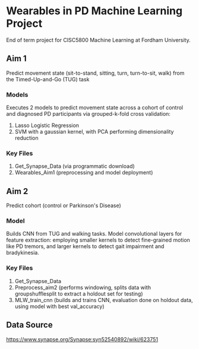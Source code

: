 # Wearables in PD Machine Learning Project 
End of term project for CISC5800 Machine Learning at Fordham University.

## Aim 1
Predict movement state (sit-to-stand, sitting, turn, turn-to-sit, walk) from the Timed-Up-and-Go (TUG) task

### Models
Executes 2 models to predict movement state across a cohort of control and diagnosed PD participants via grouped-k-fold cross validation:
  1. Lasso Logistic Regression
  2. SVM with a gaussian kernel, with PCA performing dimensionality reduction

### Key Files
  1. Get_Synapse_Data (via programmatic download)
  2. Wearables_Aim1 (preprocessing and model deployment)

## Aim 2
Predict cohort (control or Parkinson's Disease)

### Model
Builds CNN from TUG and walking tasks. 
Model convolutional layers for feature extraction: employing smaller kernels to detect fine-grained motion like PD tremors, and larger kernels to detect gait impairment and bradykinesia.

### Key Files
  1. Get_Synapse_Data
  2. Preprocess_aim2 (performs windowing, splits data with groupshufflesplit to extract a holdout set for testing)
  3. MLW_train_cnn (builds and trains CNN, evaluation done on holdout data, using model with best val_accuracy)

## Data Source
https://www.synapse.org/Synapse:syn52540892/wiki/623751
